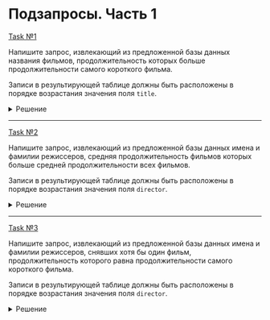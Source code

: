# Подзапросы. Часть 1

[Task №1](https://stepik.org/lesson/1035215/step/12?unit=1043594)

Напишите запрос, извлекающий из предложенной базы данных названия фильмов, продолжительность которых больше продолжительности самого короткого фильма.

Записи в результирующей таблице должны быть расположены в порядке возрастания значения поля `title`.

<details>
  <summary>Решение</summary>

  ```sql
  SELECT title
  FROM Films
  WHERE running_time > (SELECT MIN(running_time) 
                        FROM Films)
  ORDER BY title;
  ```

</details>

---

[Task №2](https://stepik.org/lesson/1035215/step/13?unit=1043594)

Напишите запрос, извлекающий из предложенной базы данных имена и фамилии режиссеров, средняя продолжительность фильмов которых больше средней продолжительности всех фильмов.

Записи в результирующей таблице должны быть расположены в порядке возрастания значения поля `director`.

<details>
  <summary>Решение</summary>

  ```sql
  SELECT director
  FROM Films
  GROUP BY director
  HAVING AVG(running_time) > (SELECT AVG(running_time) 
                              FROM Films)
  ORDER BY director;
  ```

</details>

---

[Task №3](https://stepik.org/lesson/1035215/step/14?unit=1043594)

Напишите запрос, извлекающий из предложенной базы данных имена и фамилии режиссеров, снявших хотя бы один фильм, продолжительность которого равна продолжительности самого короткого фильма.

Записи в результирующей таблице должны быть расположены в порядке возрастания значения поля `director`.

<details>
  <summary>Решение</summary>

  ```sql
  SELECT director
  FROM Films
  GROUP BY director
  HAVING MIN(running_time) = (SELECT MIN(running_time) 
                              FROM Films)
  ORDER BY director;
  ```

</details>
